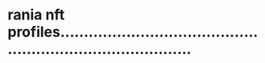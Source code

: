 # rania nft profiles.................................................................................
